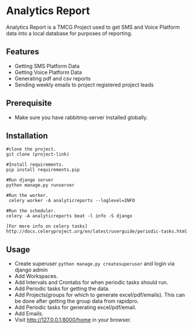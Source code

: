 # Analytics Report
Analytics Report is a TMCG Project used to get SMS and Voice Platform data into a local database
for purposes of reporting.

## Features
* Getting SMS Platform Data
* Getting Voice Platform Data
* Generating pdf and csv reports
* Sending weekly emails to project registered project leads


## Prerequisite
* Make sure you have rabbitmq-server installed globally.

## Installation
```
#clone the project.
git clone (project-link)

#Install requirements.
pip install requirements.pip

#Run django server
python manage.py runserver

#Run the worker.
 celery worker -A analyticreports --loglevel=INFO
	
#Run the scheduler.
celery -A analyticreports beat -l info -S django

[For more info on celery tasks] http://docs.celeryproject.org/en/latest/userguide/periodic-tasks.html

 ```
## Usage

* Create superuser `python manage.py createsuperuser` and login via django admin
* Add Workspaces.
* Add Intervals and Crontabs for when periodic tasks should run.
* Add Periodic tasks for getting the data.
* Add Projects(groups for which to generate excel/pdf/emails). This can be done after getting the group data from
rapidpro.
* Add Periodic tasks for generating excel/pdf/email.
* Add Emails.
* Visit http://127.0.0.1:8000/home in your browser.



